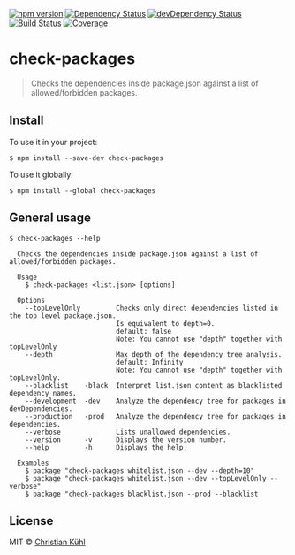 [![npm version](https://img.shields.io/npm/v/check-packages.svg?style=flat)](https://www.npmjs.org/package/check-packages)
[![Dependency Status](https://david-dm.org/micromata/check-packages.svg)](https://david-dm.org/micromata/check-packages)
[![devDependency Status](https://david-dm.org/micromata/check-packages/dev-status.svg)](https://david-dm.org/micromata/check-packages#info=devDependencies)
[![Build Status](https://travis-ci.org/micromata/check-packages.svg?branch=master)](https://travis-ci.org/micromata/check-packages)
[![Coverage](https://coveralls.io/repos/github/micromata/check-packages/badge.svg?branch=master)](https://coveralls.io/github/micromata/check-packages?branch=master)

# check-packages
> Checks the dependencies inside package.json against a list
> of allowed/forbidden packages.

## Install

To use it in your project:
```shell
$ npm install --save-dev check-packages
```

To use it globally:
```shell
$ npm install --global check-packages
```

## General usage

```shell
$ check-packages --help

  Checks the dependencies inside package.json against a list of allowed/forbidden packages.

  Usage
    $ check-packages <list.json> [options]

  Options
    --topLevelOnly         Checks only direct dependencies listed in the top level package.json.
                           Is equivalent to depth=0.
                           default: false
                           Note: You cannot use "depth" together with topLevelOnly
    --depth                Max depth of the dependency tree analysis.
                           default: Infinity
                           Note: You cannot use "depth" together with topLevelOnly.
    --blacklist    -black  Interpret list.json content as blacklisted dependency names.
    --development  -dev    Analyze the dependency tree for packages in devDependencies.
    --production   -prod   Analyze the dependency tree for packages in dependencies.
    --verbose              Lists unallowed dependencies.
    --version      -v      Displays the version number.
    --help         -h      Displays the help.

  Examples
    $ package "check-packages whitelist.json --dev --depth=10"
    $ package "check-packages whitelist.json --dev --topLevelOnly --verbose"
    $ package "check-packages blacklist.json --prod --blacklist
```

## License

MIT © [Christian Kühl](https://micromata.de)
